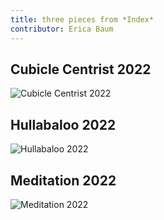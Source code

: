 ```yaml
---
title: three pieces from *Index*
contributor: Erica Baum
---
```


## Cubicle Centrist 2022

![Cubicle Centrist 2022](/assets/images/baum-index/CublicleCubist.jpg)

## Hullabaloo 2022

![Hullabaloo 2022](/assets/images/baum-index/Hullabaloo.jpg)

## Meditation 2022

![Meditation 2022](/assets/images/baum-index/Meditation.jpg)
